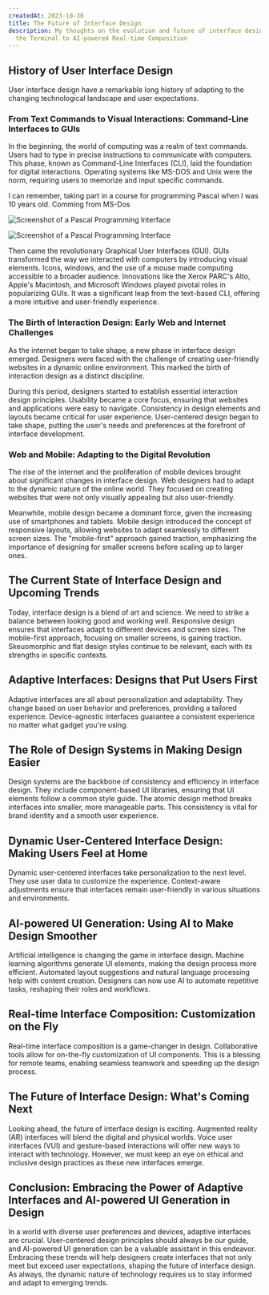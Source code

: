 ```yaml
---
createdAt: 2023-10-30
title: The Future of Interface Design
description: My thoughts on the evolution and future of interface design - from
  the Terminal to AI-powered Real-time Composition
---
```

## History of User Interface Design

User interface design have a remarkable long history of adapting to the changing technological landscape and user expectations. 

### From Text Commands to Visual Interactions: Command-Line Interfaces to GUIs

In the beginning, the world of computing was a realm of text commands. Users had to type in precise instructions to communicate with computers. This phase, known as Command-Line Interfaces (CLI), laid the foundation for digital interactions. Operating systems like MS-DOS and Unix were the norm, requiring users to memorize and input specific commands.

I can remember, taking part in a course for programming Pascal when I was 10 years old. Comming from MS-Dos 

![Screenshot of a Pascal Programming Interface](https://i.ytimg.com/vi/b4TYItvAHR0/maxresdefault.jpg)

![Screenshot of a Pascal Programming Interface](https://www.weltderfertigung.de/images/k800_cnc_programm-erstellen_510.jpg)

Then came the revolutionary Graphical User Interfaces (GUI). GUIs transformed the way we interacted with computers by introducing visual elements. Icons, windows, and the use of a mouse made computing accessible to a broader audience. Innovations like the Xerox PARC's Alto, Apple's Macintosh, and Microsoft Windows played pivotal roles in popularizing GUIs. It was a significant leap from the text-based CLI, offering a more intuitive and user-friendly experience.

### The Birth of Interaction Design: Early Web and Internet Challenges

As the internet began to take shape, a new phase in interface design emerged. Designers were faced with the challenge of creating user-friendly websites in a dynamic online environment. This marked the birth of interaction design as a distinct discipline.

During this period, designers started to establish essential interaction design principles. Usability became a core focus, ensuring that websites and applications were easy to navigate. Consistency in design elements and layouts became critical for user experience. User-centered design began to take shape, putting the user's needs and preferences at the forefront of interface development.

### Web and Mobile: Adapting to the Digital Revolution

The rise of the internet and the proliferation of mobile devices brought about significant changes in interface design. Web designers had to adapt to the dynamic nature of the online world. They focused on creating websites that were not only visually appealing but also user-friendly.

Meanwhile, mobile design became a dominant force, given the increasing use of smartphones and tablets. Mobile design introduced the concept of responsive layouts, allowing websites to adapt seamlessly to different screen sizes. The "mobile-first" approach gained traction, emphasizing the importance of designing for smaller screens before scaling up to larger ones.

## The Current State of Interface Design and Upcoming Trends

Today, interface design is a blend of art and science. We need to strike a balance between looking good and working well. Responsive design ensures that interfaces adapt to different devices and screen sizes. The mobile-first approach, focusing on smaller screens, is gaining traction. Skeuomorphic and flat design styles continue to be relevant, each with its strengths in specific contexts.

## Adaptive Interfaces: Designs that Put Users First

Adaptive interfaces are all about personalization and adaptability. They change based on user behavior and preferences, providing a tailored experience. Device-agnostic interfaces guarantee a consistent experience no matter what gadget you're using.

## The Role of Design Systems in Making Design Easier

Design systems are the backbone of consistency and efficiency in interface design. They include component-based UI libraries, ensuring that UI elements follow a common style guide. The atomic design method breaks interfaces into smaller, more manageable parts. This consistency is vital for brand identity and a smooth user experience.

## Dynamic User-Centered Interface Design: Making Users Feel at Home

Dynamic user-centered interfaces take personalization to the next level. They use user data to customize the experience. Context-aware adjustments ensure that interfaces remain user-friendly in various situations and environments.

## AI-powered UI Generation: Using AI to Make Design Smoother

Artificial intelligence is changing the game in interface design. Machine learning algorithms generate UI elements, making the design process more efficient. Automated layout suggestions and natural language processing help with content creation. Designers can now use AI to automate repetitive tasks, reshaping their roles and workflows.

## Real-time Interface Composition: Customization on the Fly

Real-time interface composition is a game-changer in design. Collaborative tools allow for on-the-fly customization of UI components. This is a blessing for remote teams, enabling seamless teamwork and speeding up the design process.

## The Future of Interface Design: What's Coming Next

Looking ahead, the future of interface design is exciting. Augmented reality (AR) interfaces will blend the digital and physical worlds. Voice user interfaces (VUI) and gesture-based interactions will offer new ways to interact with technology. However, we must keep an eye on ethical and inclusive design practices as these new interfaces emerge.

## Conclusion: Embracing the Power of Adaptive Interfaces and AI-powered UI Generation in Design

In a world with diverse user preferences and devices, adaptive interfaces are crucial. User-centered design principles should always be our guide, and AI-powered UI generation can be a valuable assistant in this endeavor. Embracing these trends will help designers create interfaces that not only meet but exceed user expectations, shaping the future of interface design. As always, the dynamic nature of technology requires us to stay informed and adapt to emerging trends.